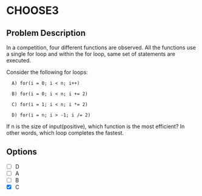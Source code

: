 # CHOOSE3

## Problem Description

In a competition, four different functions are observed. All the functions use a single for loop and within the for loop, same set of statements are executed.

Consider the following for loops:

```
  A) for(i = 0; i < n; i++)

  B) for(i = 0; i < n; i += 2)

  C) for(i = 1; i < n; i *= 2)

  D) for(i = n; i > -1; i /= 2)
```

If n is the size of input(positive), which function is the most efficient? In other words, which loop completes the fastest.

## Options

- [ ] D
- [ ] A
- [ ] B
- [x] C
